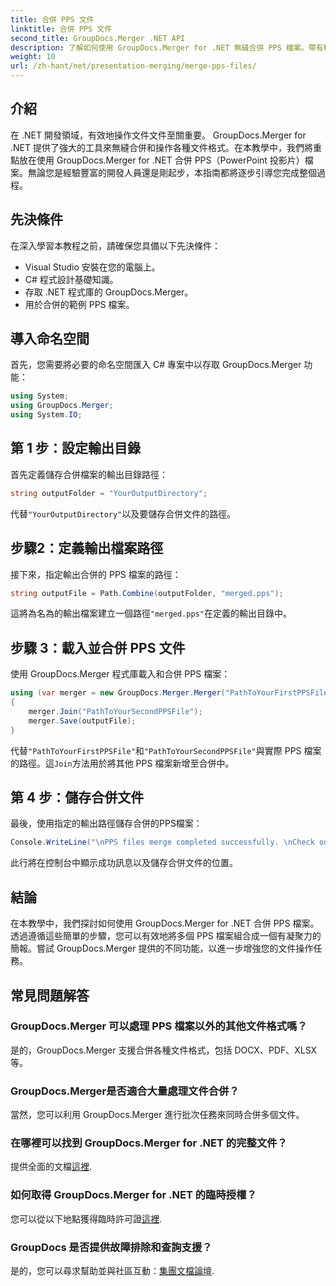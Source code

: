 ```yaml
---
title: 合併 PPS 文件
linktitle: 合併 PPS 文件
second_title: GroupDocs.Merger .NET API
description: 了解如何使用 GroupDocs.Merger for .NET 無縫合併 PPS 檔案。帶有程式碼範例的分步指南。提升您的文件處理技能。
weight: 10
url: /zh-hant/net/presentation-merging/merge-pps-files/
---
```

## 介紹
在 .NET 開發領域，有效地操作文件文件至關重要。 GroupDocs.Merger for .NET 提供了強大的工具來無縫合併和操作各種文件格式。在本教學中，我們將重點放在使用 GroupDocs.Merger for .NET 合併 PPS（PowerPoint 投影片）檔案。無論您是經驗豐富的開發人員還是剛起步，本指南都將逐步引導您完成整個過程。
## 先決條件
在深入學習本教程之前，請確保您具備以下先決條件：
- Visual Studio 安裝在您的電腦上。
- C# 程式設計基礎知識。
- 存取 .NET 程式庫的 GroupDocs.Merger。
- 用於合併的範例 PPS 檔案。

## 導入命名空間
首先，您需要將必要的命名空間匯入 C# 專案中以存取 GroupDocs.Merger 功能：
```csharp
using System; 
using GroupDocs.Merger;
using System.IO;
```
## 第 1 步：設定輸出目錄
首先定義儲存合併檔案的輸出目錄路徑：
```csharp
string outputFolder = "YourOutputDirectory";
```
代替`"YourOutputDirectory"`以及要儲存合併文件的路徑。
## 步驟2：定義輸出檔案路徑
接下來，指定輸出合併的 PPS 檔案的路徑：
```csharp
string outputFile = Path.Combine(outputFolder, "merged.pps");
```
這將為名為的輸出檔案建立一個路徑`"merged.pps"`在定義的輸出目錄中。
## 步驟 3：載入並合併 PPS 文件
使用 GroupDocs.Merger 程式庫載入和合併 PPS 檔案：
```csharp
using (var merger = new GroupDocs.Merger.Merger("PathToYourFirstPPSFile"))
{
    merger.Join("PathToYourSecondPPSFile");
    merger.Save(outputFile);
}
```
代替`"PathToYourFirstPPSFile"`和`"PathToYourSecondPPSFile"`與實際 PPS 檔案的路徑。這`Join`方法用於將其他 PPS 檔案新增至合併中。
## 第 4 步：儲存合併文件
最後，使用指定的輸出路徑儲存合併的PPS檔案：
```csharp
Console.WriteLine("\nPPS files merge completed successfully. \nCheck output in {0}", outputFolder);
```
此行將在控制台中顯示成功訊息以及儲存合併文件的位置。

## 結論
在本教學中，我們探討如何使用 GroupDocs.Merger for .NET 合併 PPS 檔案。透過遵循這些簡單的步驟，您可以有效地將多個 PPS 檔案組合成一個有凝聚力的簡報。嘗試 GroupDocs.Merger 提供的不同功能，以進一步增強您的文件操作任務。

## 常見問題解答
### GroupDocs.Merger 可以處理 PPS 檔案以外的其他文件格式嗎？
是的，GroupDocs.Merger 支援合併各種文件格式，包括 DOCX、PDF、XLSX 等。
### GroupDocs.Merger是否適合大量處理文件合併？
當然，您可以利用 GroupDocs.Merger 進行批次任務來同時合併多個文件。
### 在哪裡可以找到 GroupDocs.Merger for .NET 的完整文件？
提供全面的文檔[這裡](https://tutorials.groupdocs.com/merger/net/).
### 如何取得 GroupDocs.Merger for .NET 的臨時授權？
您可以從以下地點獲得臨時許可證[這裡](https://purchase.groupdocs.com/temporary-license/).
### GroupDocs 是否提供故障排除和查詢支援？
是的，您可以尋求幫助並與社區互動：[集團文檔論壇](https://forum.groupdocs.com/c/merger/32).